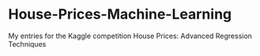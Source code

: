 # House-Prices-Machine-Learning
My entries for the Kaggle competition House Prices: Advanced Regression Techniques
